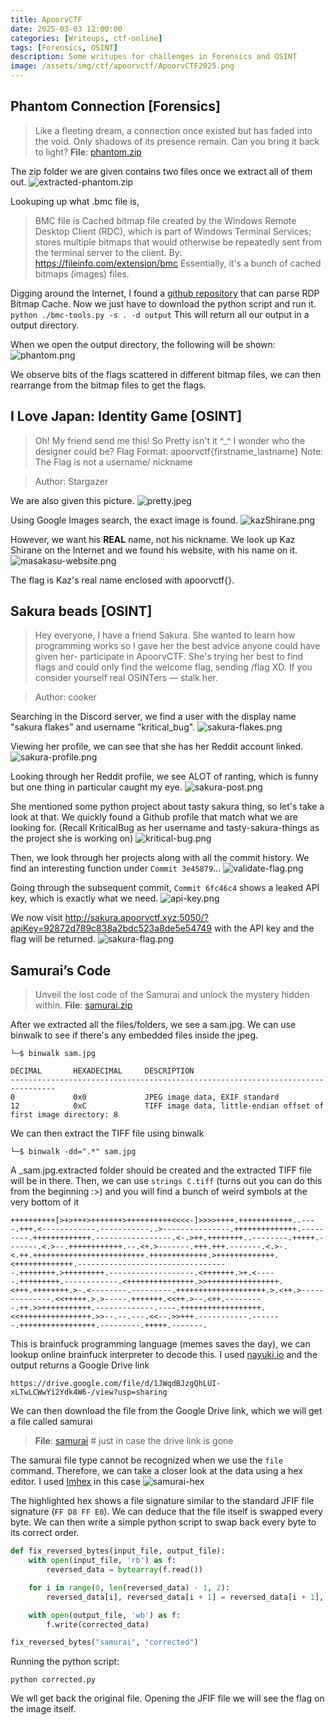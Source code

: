 ```yaml
---
title: ApoorvCTF
date: 2025-03-03 12:00:00
categories: [Writeups, ctf-online]
tags: [Forensics, OSINT]
description: Some writupes for challenges in Forensics and OSINT
image: /assets/img/ctf/apoorvctf/ApoorvCTF2025.png
---
```


## Phantom Connection [Forensics]

> Like a fleeting dream, a connection once existed but has faded into the void. Only shadows of its presence remain. Can you bring it back to light?
> **File**: [phantom.zip](/assets/files/apoorvctf/phantom.zip)

The zip folder we are given contains two files once we extract all of them out.
![extracted-phantom.zip](/assets/img/ctf/apoorvctf/extracted-phantom.png)

Lookuping up what .bmc file is,
> BMC file is Cached bitmap file created by the Windows Remote Desktop Client (RDC), which is part of Windows Terminal Services; stores multiple bitmaps that would otherwise be repeatedly sent from the terminal server to the client.
> By: https://fileinfo.com/extension/bmc
Essentially, it's a bunch of cached bitmaps (images) files.

Digging around the Internet, I found a [github repository](https://github.com/ANSSI-FR/bmc-tools) that can parse RDP Bitmap Cache. Now we just have to download the python script and run it.
` python ./bmc-tools.py -s . -d output`
This will return all our output in a output directory.

When we open the output directory, the following will be shown:
![phantom.png](/assets/img/ctf/apoorvctf/phantom.png)

We observe bits of the flags scattered in different bitmap files, we can then rearrange from the bitmap files to get the flags.


## I Love Japan: Identity Game [OSINT]

> Oh! My friend send me this! So Pretty isn't it ^_^ I wonder who the designer could be?
> Flag Format: apoorvctf{firstname_lastname} Note: The Flag is not a username/ nickname

> Author: Stargazer

We are also given this picture.
![pretty.jpeg](/assets/files/apoorvctf/pretty.jpeg)

Using Google Images search, the exact image is found.
![kazShirane.png](/assets/img/ctf/apoorvctf/kazshirane.png)

However, we want his **REAL** name, not his nickname. We look up Kaz Shirane on the Internet and we found his website, with his name on it.
![masakasu-website.png](/assets/img/ctf/apoorvctf/masakasu-website.png)

The flag is Kaz's real name enclosed with apoorvctf{}.


## Sakura beads [OSINT]

> Hey everyone, I have a friend Sakura. She wanted to learn how programming works so I gave her the best advice anyone could have given her- participate in ApoorvCTF.
> She's trying her best to find flags and could only find the welcome flag, sending /flag XD.
> If you consider yourself real OSINTers — stalk her.

> Author: cooker

Searching in the Discord server, we find a user with the display name "sakura flakes" and username "kritical_bug".
![sakura-flakes.png](/assets/img/ctf/apoorvctf/sakura-flakes.png)

Viewing her profile, we can see that she has her Reddit account linked.
![sakura-profile.png](/assets/img/ctf/apoorvctf/sakura-profile.png)

Looking through her Reddit profile, we see ALOT of ranting, which is funny but one thing in particular caught my eye.
![sakura-post.png](/assets/img/ctf/apoorvctf/sakura-post.png)

She mentioned some python project about tasty sakura thing, so let's take a look at that. We quickly found a Github profile that match what we are looking for. (Recall KriticalBug as her username and tasty-sakura-things as the project she is working on)
![kritical-bug.png](/assets/img/ctf/apoorvctf/kritical-bug.png)

Then, we look through her projects along with all the commit history. We find an interesting function under `Commit 3e45879`...
![validate-flag.png](/assets/img/ctf/apoorvctf/validate-flag.png)

Going through the subsequent commit, `Commit 6fc46c4` shows a leaked API key, which is exactly what we need.
![api-key.png](/assets/img/ctf/apoorvctf/api-key.png)

We now visit http://sakura.apoorvctf.xyz:5050/?apiKey=92872d789c838a2bdc523a8de5e54749 with the API key and the flag will be returned.
![sakura-flag.png](/assets/img/ctf/apoorvctf/sakura-flag.png)

## Samurai’s Code

> Unveil the lost code of the Samurai and unlock the mystery hidden within.
> **File**: [samurai.zip](/assets//files/apoorvctf/samurai.zip)

After we extracted all the files/folders, we see a sam.jpg. We can use binwalk to see if there's any embedded files inside the jpeg.
```
└─$ binwalk sam.jpg

DECIMAL       HEXADECIMAL     DESCRIPTION
--------------------------------------------------------------------------------
0             0x0             JPEG image data, EXIF standard
12            0xC             TIFF image data, little-endian offset of first image directory: 8
```

We can then extract the TIFF file using binwalk
```
└─$ binwalk -dd=".*" sam.jpg
```

A _sam.jpg.extracted folder should be created and the extracted TIFF file will be in there. Then, we can use `strings C.tiff` (turns out you can do this from the beginning :>) and you will find a bunch of weird symbols at the very bottom of it
```
++++++++++[>+>+++>+++++++>++++++++++<<<<-]>>>>++++.++++++++++++..----.+++.<------------.-----------..>---------------.++++++++++++++.---------.+++++++++++++.-----------------.<-.>++.++++++++..--------.+++++.-------.<.>--.++++++++++++.--.<+.>-------.+++.+++.-------.<.>-.<.++.+++++++++++++++++++++++++.+++++++++++++.>+++++++++++++.<+++++++++++++.----------------------------------.++++++++.>+++++++++.-------------------.<+++++++.>+.<-----.+++++++++.------------.<+++++++++++++++.>>++++++++++++++++.<+++.++++++++.>-.<--------.---------.++++++++++++++++++++.>.<++.>--------------.<<+++++.>.>-----.+++++++.<<++.>--.<++.---------.++.>>+++++++++++.-------------.----.++++++++++++++++++.<<++++++++++++++++.>>--.--.---.<<--.>>+++.-----------.-------.+++++++++++++++++.---------.+++++.-------.
```

This is brainfuck programming language (memes saves the day), we can lookup online brainfuck interpreter to decode this. I used [nayuki.io](https://www.nayuki.io/page/brainfuck-interpreter-javascript) and the output returns a Google Drive link
```
https://drive.google.com/file/d/1JWqdBJzgQhLUI-xLTwLCWwYi2Ydk4W6-/view?usp=sharing
```

We can then download the file from the Google Drive link, which we will get a file called samurai
> **File**: [samurai](/assets/files/apoorvctf/samurai) # just in case the drive link is gone

The samurai file type cannot be recognized when we use the `file` command. Therefore, we can take a closer look at the data using a hex editor. I used [Imhex](https://imhex.werwolv.net) in this case
![samurai-hex](/assets/img/ctf/apoorvctf/samurai-hex.png)

The highlighted hex shows a file signature similar to the standard JFIF file signature (`FF D8 FF E0`). We can deduce that the file itself is swapped every byte. We can then write a simple python script to swap back every byte to its correct order.
```python
def fix_reversed_bytes(input_file, output_file):
    with open(input_file, 'rb') as f:
        reversed_data = bytearray(f.read())

    for i in range(0, len(reversed_data) - 1, 2):
        reversed_data[i], reversed_data[i + 1] = reversed_data[i + 1], reversed_data[i]

    with open(output_file, 'wb') as f:
        f.write(corrected_data)

fix_reversed_bytes("samurai", "corrected")
```

Running the python script:
```
python corrected.py
```

We wll get back the original file. Opening the JFIF file we will see the flag on the image itself.
